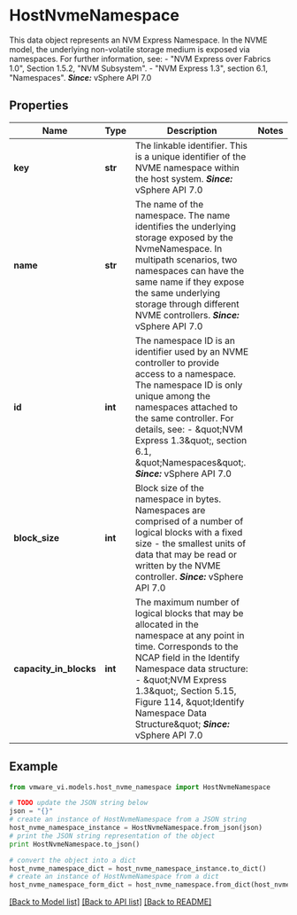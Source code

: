 # HostNvmeNamespace

This data object represents an NVM Express Namespace.  In the NVME model, the underlying non-volatile storage medium is exposed via namespaces. For further information, see: - \"NVM Express over Fabrics 1.0\", Section 1.5.2,   \"NVM Subsystem\". - \"NVM Express 1.3\", section 6.1, \"Namespaces\".    ***Since:*** vSphere API 7.0 

## Properties
Name | Type | Description | Notes
------------ | ------------- | ------------- | -------------
**key** | **str** | The linkable identifier.  This is a unique identifier of the NVME namespace within the host system.  ***Since:*** vSphere API 7.0  | 
**name** | **str** | The name of the namespace.  The name identifies the underlying storage exposed by the NvmeNamespace. In multipath scenarios, two namespaces can have the same name if they expose the same underlying storage through different NVME controllers.  ***Since:*** vSphere API 7.0  | 
**id** | **int** | The namespace ID is an identifier used by an NVME controller to provide access to a namespace.  The namespace ID is only unique among the namespaces attached to the same controller. For details, see: - \&quot;NVM Express 1.3\&quot;, section 6.1, \&quot;Namespaces\&quot;.    ***Since:*** vSphere API 7.0  | 
**block_size** | **int** | Block size of the namespace in bytes.  Namespaces are comprised of a number of logical blocks with a fixed size - the smallest units of data that may be read or written by the NVME controller.  ***Since:*** vSphere API 7.0  | 
**capacity_in_blocks** | **int** | The maximum number of logical blocks that may be allocated in the namespace at any point in time.  Corresponds to the NCAP field in the Identify Namespace data structure: - \&quot;NVM Express 1.3\&quot;, Section 5.15, Figure 114,   \&quot;Identify Namespace Data Structure\&quot;    ***Since:*** vSphere API 7.0  | 

## Example

```python
from vmware_vi.models.host_nvme_namespace import HostNvmeNamespace

# TODO update the JSON string below
json = "{}"
# create an instance of HostNvmeNamespace from a JSON string
host_nvme_namespace_instance = HostNvmeNamespace.from_json(json)
# print the JSON string representation of the object
print HostNvmeNamespace.to_json()

# convert the object into a dict
host_nvme_namespace_dict = host_nvme_namespace_instance.to_dict()
# create an instance of HostNvmeNamespace from a dict
host_nvme_namespace_form_dict = host_nvme_namespace.from_dict(host_nvme_namespace_dict)
```
[[Back to Model list]](../README.md#documentation-for-models) [[Back to API list]](../README.md#documentation-for-api-endpoints) [[Back to README]](../README.md)


